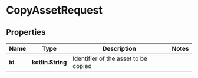 
# CopyAssetRequest

## Properties
| Name | Type | Description | Notes |
| ------------ | ------------- | ------------- | ------------- |
| **id** | **kotlin.String** | Identifier of the asset to be copied |  |



